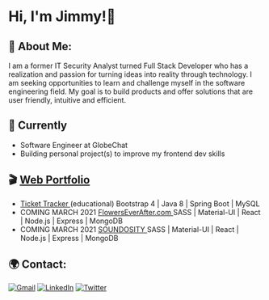 # Hi, I'm Jimmy!👋

## :information_desk_person: About Me:
I am a former IT Security Analyst turned Full Stack Developer who has a realization and passion for turning ideas into reality through technology.
I am seeking opportunities to learn and challenge myself in the software engineering field. My goal is to build products and offer solutions that are user friendly, intuitive and efficient.


## 🚧 Currently
* Software Engineer at GlobeChat
* Building personal project(s) to improve my frontend dev skills 


## 🎬 [Web Portfolio](https://devjimmylam.github.io/)
- <a href="http://54.193.216.155/welcome"> Ticket Tracker </a>(educational) Bootstrap 4 | Java 8 | Spring Boot | MySQL 
- COMING MARCH 2021 <a href="#"> FlowersEverAfter.com </a> SASS | Material-UI | React | Node.js | Express | MongoDB 
- COMING MARCH 2021 <a href="#"> SOUNDOSITY </a> SASS | Material-UI | React | Node.js | Express | MongoDB 

## :earth_africa: Contact:

[![Gmail](https://img.shields.io/badge/-gmail-%23D14836?style=for-the-badge&logo=Gmail&logoColor=white)](mailto:dev.jimmylam@gmail.com)
[![LinkedIn](https://img.shields.io/badge/LinkedIn-0077B5?style=for-the-badge&logo=linkedin&logoColor=white)](https://www.linkedin.com/in/devjimmylam)
[![Twitter](https://img.shields.io/badge/Twitter-1DA1F2?style=for-the-badge&logo=twitter&logoColor=white)](https://twitter.com/devjimmylam)
<!--
**devJimmyLam/devJimmyLam** is a ✨ _special_ ✨ repository because its `README.md` (this file) appears on your GitHub profile.



